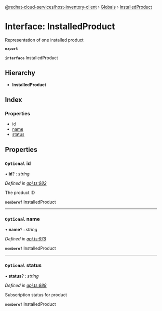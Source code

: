 [@redhat-cloud-services/host-inventory-client](../README.md) › [Globals](../globals.md) › [InstalledProduct](installedproduct.md)

# Interface: InstalledProduct

Representation of one installed product

**`export`** 

**`interface`** InstalledProduct

## Hierarchy

* **InstalledProduct**

## Index

### Properties

* [id](installedproduct.md#optional-id)
* [name](installedproduct.md#optional-name)
* [status](installedproduct.md#optional-status)

## Properties

### `Optional` id

• **id**? : *string*

*Defined in [api.ts:982](https://github.com/RedHatInsights/javascript-clients/blob/master/packages/host-inventory/api.ts#L982)*

The product ID

**`memberof`** InstalledProduct

___

### `Optional` name

• **name**? : *string*

*Defined in [api.ts:976](https://github.com/RedHatInsights/javascript-clients/blob/master/packages/host-inventory/api.ts#L976)*

**`memberof`** InstalledProduct

___

### `Optional` status

• **status**? : *string*

*Defined in [api.ts:988](https://github.com/RedHatInsights/javascript-clients/blob/master/packages/host-inventory/api.ts#L988)*

Subscription status for product

**`memberof`** InstalledProduct

